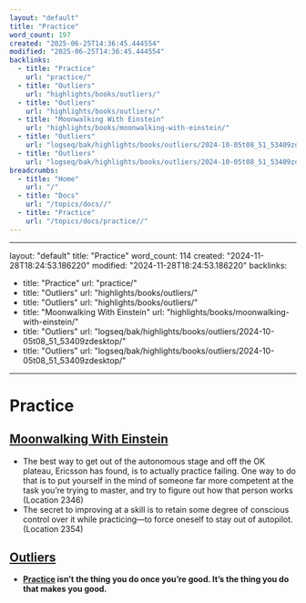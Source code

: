```yaml
---
layout: "default"
title: "Practice"
word_count: 197
created: "2025-06-25T14:36:45.444554"
modified: "2025-06-25T14:36:45.444554"
backlinks:
  - title: "Practice"
    url: "practice/"
  - title: "Outliers"
    url: "highlights/books/outliers/"
  - title: "Outliers"
    url: "highlights/books/outliers/"
  - title: "Moonwalking With Einstein"
    url: "highlights/books/moonwalking-with-einstein/"
  - title: "Outliers"
    url: "logseq/bak/highlights/books/outliers/2024-10-05t08_51_53409zdesktop/"
  - title: "Outliers"
    url: "logseq/bak/highlights/books/outliers/2024-10-05t08_51_53409zdesktop/"
breadcrumbs:
  - title: "Home"
    url: "/"
  - title: "Docs"
    url: "/topics/docs//"
  - title: "Practice"
    url: "/topics/docs/practice//"
---
```

---
layout: "default"
title: "Practice"
word_count: 114
created: "2024-11-28T18:24:53.186220"
modified: "2024-11-28T18:24:53.186220"
backlinks:
  - title: "Practice"
    url: "practice/"
  - title: "Outliers"
    url: "highlights/books/outliers/"
  - title: "Outliers"
    url: "highlights/books/outliers/"
  - title: "Moonwalking With Einstein"
    url: "highlights/books/moonwalking-with-einstein/"
  - title: "Outliers"
    url: "logseq/bak/highlights/books/outliers/2024-10-05t08_51_53409zdesktop/"
  - title: "Outliers"
    url: "logseq/bak/highlights/books/outliers/2024-10-05t08_51_53409zdesktop/"
---
# Practice


## [Moonwalking With Einstein](highlights/books/moonwalking-with-einstein/)

- The best way to get out of the autonomous stage and off the OK plateau, Ericsson has found, is to actually practice failing. One way to do that is to put yourself in the mind of someone far more competent at the task you’re trying to master, and try to figure out how that person works (Location 2346)
- The secret to improving at a skill is to retain some degree of conscious control over it while practicing—to force oneself to stay out of autopilot. (Location 2354)


## [Outliers](logseq/bak/highlights/books/outliers/2024-10-05t08_51_53409zdesktop/)

- **[Practice](practice/) isn’t the thing you do once you’re good. It’s the thing you do that makes you good.**

